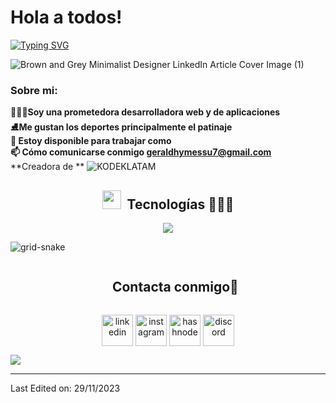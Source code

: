 # Hola a todos! 




[![Typing SVG](https://readme-typing-svg.demolab.com?font=Fira+Code&weight=900&size=20&pause=1000&color=1FF7F5&random=false&width=435&lines=Bienvenidos+a+mi+perfil+de+Github)](https://git.io/typing-svg)

![Brown and Grey Minimalist Designer LinkedIn Article Cover Image (1)](https://github.com/gerald-M14/gerald-M14/assets/66845405/71311a24-7a1a-4b3e-9941-49ef8508c21e)



<h3> Sobre mi: </h3>

**👩🏽‍💻Soy una prometedora desarrolladora web y de aplicaciones**  
**⛸️Me gustan los deportes principalmente el patinaje**  
**🤝 Estoy disponible para trabajar como**  
**📫 Cómo comunicarse conmigo geraldhymessu7@gmail.com**  
**Creadora de  ** ![KODEKLATAM](https://instagram.com/kodeklatam?igshid=YTQwZjQ0NmI0OA==) 



<h2 align="center" > <img src="https://media.giphy.com/media/iY8CRBdQXODJSCERIr/giphy.gif" width="30" height="30" style="margin-right: 10px;">Tecnologías 👩🏽‍💻 </h2>



<!--tech stack icons-->
<p align="center">
  <a href="https://skillicons.dev">
    <img src="https://skillicons.dev/icons?i=c,cpp,css,discord,figma,github,html,java,md,py,php,unity,ai,vscode&perline=14" />
  </a>
</p>

![grid-snake](https://github.com/gerald-M14/geral-M14/assets/66845405/17af9be2-057e-47c7-a6b5-e2a8d7eada8e)

<!-- Conecta conmigo -->

<div id="user-content-toc">
  <ul align="center">
    <summary><h2 style="display: inline-block">Contacta conmigo🤝</h2></summary>
  </ul>
</div>

<!--icons and links-->
<p align="center">
<a href="https://www.linkedin.com/in/geraldhy-m-492528294/" target="blank"><img align="center" src="https://user-images.githubusercontent.com/88904952/234979284-68c11d7f-1acc-4f0c-ac78-044e1037d7b0.png" alt="linkedin" height="50" width="50" /></a>
<a href="https://instagram.com/geral_139?igshid=NGVhN2U2NjQ0Yg==" target="blank"><img align="center" src="https://user-images.githubusercontent.com/88904952/234981169-2dd1e58f-4b7e-468c-8213-034ba62156c3.png" alt="instagram" height="50" width="50" /></a>
<a href="https://instagram.com/kodeklatam?igshid=YTQwZjQ0NmI0OA==" target="blank"><img align="center" src="https://user-images.githubusercontent.com/88904952/234982196-562aea17-5532-4550-8c08-1c7cb994a541.png" alt="hashnode" height="50" width="50" /></a>
<a href="https://discordapp.com/users/705152050559713394" target="blank"><img align="center" src="https://user-images.githubusercontent.com/88904952/234982627-019fd336-6248-453c-9b05-97c13fd1d207.png" alt="discord" height="50" width="50" /></a>
  
</p>



<!--horizontal divider(gradiant)-->
<img src="https://user-images.githubusercontent.com/73097560/115834477-dbab4500-a447-11eb-908a-139a6edaec5c.gif">

----------------------------------------------------------------------


Last Edited on: 29/11/2023




